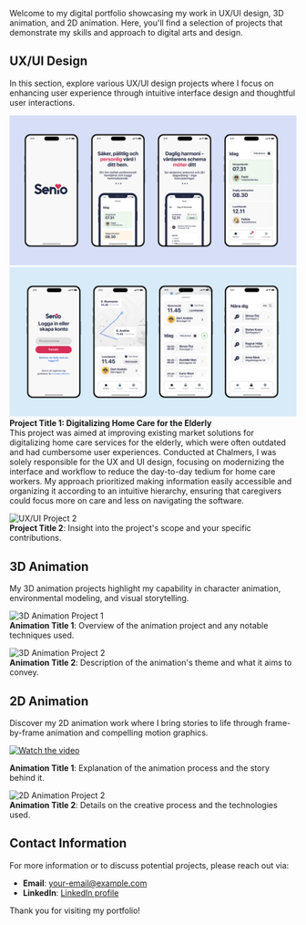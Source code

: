 Welcome to my digital portfolio showcasing my work in UX/UI design, 3D animation, and 2D animation. Here, you'll find a selection of projects that demonstrate my skills and approach to digital arts and design.

## UX/UI Design

In this section, explore various UX/UI design projects where I focus on enhancing user experience through intuitive interface design and thoughtful user interactions.

![UX/UI Project 1](./src/Images/Senio.png)
![UX/UI Project 1](./src/Images/Senio2.png)  
**Project Title 1: Digitalizing Home Care for the Elderly**  
This project was aimed at improving existing market solutions for digitalizing home care services for the elderly, which were often outdated and had cumbersome user experiences. Conducted at Chalmers, I was solely responsible for the UX and UI design, focusing on modernizing the interface and workflow to reduce the day-to-day tedium for home care workers. My approach prioritized making information easily accessible and organizing it according to an intuitive hierarchy, ensuring that caregivers could focus more on care and less on navigating the software.

![UX/UI Project 2](url-to-your-image2)  
**Project Title 2**: Insight into the project's scope and your specific contributions.

## 3D Animation

My 3D animation projects highlight my capability in character animation, environmental modeling, and visual storytelling.

![3D Animation Project 1](url-to-your-image3)  
**Animation Title 1**: Overview of the animation project and any notable techniques used.

![3D Animation Project 2](url-to-your-image4)  
**Animation Title 2**: Description of the animation's theme and what it aims to convey.

## 2D Animation

Discover my 2D animation work where I bring stories to life through frame-by-frame animation and compelling motion graphics.

[![Watch the video](https://img.youtube.com/vi/R7U2RM9V-NQ/0.jpg)](https://www.youtube.com/watch?v=R7U2RM9V-NQ)

**Animation Title 1**: Explanation of the animation process and the story behind it.

![2D Animation Project 2](url-to-your-image6)  
**Animation Title 2**: Details on the creative process and the technologies used.

## Contact Information

For more information or to discuss potential projects, please reach out via:
- **Email**: [your-email@example.com](mailto:carl_andren@outlook.com)
- **LinkedIn**: [LinkedIn profile](https://www.linkedin.com/in/carl-andr%C3%A9n-617b811b0/)

Thank you for visiting my portfolio!
